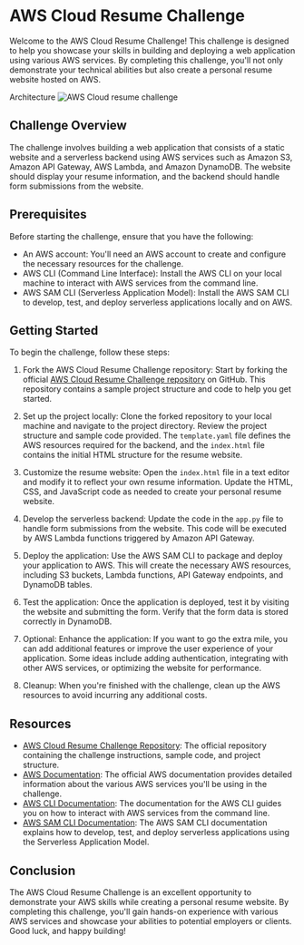 AWS Cloud Resume Challenge
==========================

Welcome to the AWS Cloud Resume Challenge! This challenge is designed to help you showcase your skills in building and deploying a web application using various AWS services. By completing this challenge, you'll not only demonstrate your technical abilities but also create a personal resume website hosted on AWS.

Architecture
![AWS Cloud resume challenge](https://github.com/glenleach/aws-cloud-resume-challenge/assets/128903526/f9f58f64-502f-4ef3-b389-74ebd41fa8a9)

Challenge Overview
------------------

The challenge involves building a web application that consists of a static website and a serverless backend using AWS services such as Amazon S3, Amazon API Gateway, AWS Lambda, and Amazon DynamoDB. The website should display your resume information, and the backend should handle form submissions from the website.

Prerequisites
-------------

Before starting the challenge, ensure that you have the following:

*   An AWS account: You'll need an AWS account to create and configure the necessary resources for the challenge.
*   AWS CLI (Command Line Interface): Install the AWS CLI on your local machine to interact with AWS services from the command line.
*   AWS SAM CLI (Serverless Application Model): Install the AWS SAM CLI to develop, test, and deploy serverless applications locally and on AWS.

Getting Started
---------------

To begin the challenge, follow these steps:

1.  Fork the AWS Cloud Resume Challenge repository: Start by forking the official [AWS Cloud Resume Challenge repository](https://github.com/glenleach/aws-cloud-resume-challenge) on GitHub. This repository contains a sample project structure and code to help you get started.
    
2.  Set up the project locally: Clone the forked repository to your local machine and navigate to the project directory. Review the project structure and sample code provided. The `template.yaml` file defines the AWS resources required for the backend, and the `index.html` file contains the initial HTML structure for the resume website.
    
3.  Customize the resume website: Open the `index.html` file in a text editor and modify it to reflect your own resume information. Update the HTML, CSS, and JavaScript code as needed to create your personal resume website.
    
4.  Develop the serverless backend: Update the code in the `app.py` file to handle form submissions from the website. This code will be executed by AWS Lambda functions triggered by Amazon API Gateway.
    
5.  Deploy the application: Use the AWS SAM CLI to package and deploy your application to AWS. This will create the necessary AWS resources, including S3 buckets, Lambda functions, API Gateway endpoints, and DynamoDB tables.
    
6.  Test the application: Once the application is deployed, test it by visiting the website and submitting the form. Verify that the form data is stored correctly in DynamoDB.
    
7.  Optional: Enhance the application: If you want to go the extra mile, you can add additional features or improve the user experience of your application. Some ideas include adding authentication, integrating with other AWS services, or optimizing the website for performance.
    
8.  Cleanup: When you're finished with the challenge, clean up the AWS resources to avoid incurring any additional costs.
    

Resources
---------

*   [AWS Cloud Resume Challenge Repository](https://github.com/aws-samples/aws-cloud-resume-challenge): The official repository containing the challenge instructions, sample code, and project structure.
*   [AWS Documentation](https://aws.amazon.com/documentation/): The official AWS documentation provides detailed information about the various AWS services you'll be using in the challenge.
*   [AWS CLI Documentation](https://awscli.amazonaws.com/v2/documentation/api/latest/index.html): The documentation for the AWS CLI guides you on how to interact with AWS services from the command line.
*   [AWS SAM CLI Documentation](https://docs.aws.amazon.com/serverless-application-model/latest/developerguide/what-is-sam.html): The AWS SAM CLI documentation explains how to develop, test, and deploy serverless applications using the Serverless Application Model.

Conclusion
----------

The AWS Cloud Resume Challenge is an excellent opportunity to demonstrate your AWS skills while creating a personal resume website. By completing this challenge, you'll gain hands-on experience with various AWS services and showcase your abilities to potential employers or clients. Good luck, and happy building!

